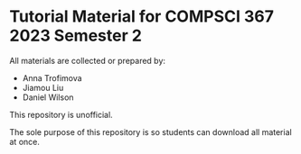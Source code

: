# Tutorial Material for COMPSCI 367 2023 Semester 2

All materials are collected or prepared by:

- Anna Trofimova
- Jiamou Liu
- Daniel Wilson

This repository is unofficial.

The sole purpose of this repository is so students can download all material at once.
